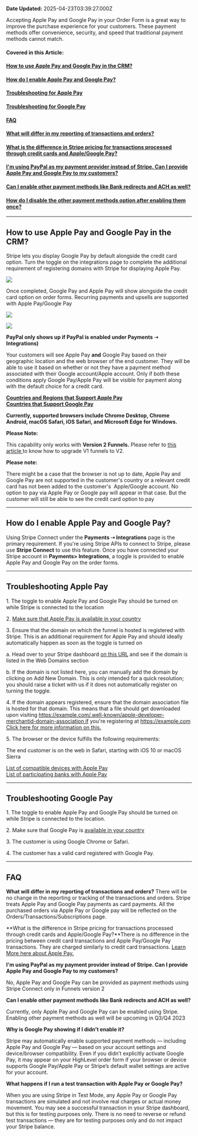 **Date Updated:** 2025-04-23T03:39:27.000Z

Accepting Apple Pay and Google Pay in your Order Form is a great way to improve the purchase experience for your customers. These payment methods offer convenience, security, and speed that traditional payment methods cannot match.

  
#### **Covered in this Article:**

#### [**How to use Apple Pay and Google Pay in the CRM?**](#How-to-use-Apple-Pay-and-Google-Pay-in-the-CRM?)

#### **[How do I enable Apple Pay and Google Pay?](#How-do-I-enable-Apple-Pay-and-Google-Pay?)**

#### **[Troubleshooting for Apple Pay](#Troubleshooting-for-Apple-Pay)**

#### **[Troubleshooting for Google Pay](#Troubleshooting-for-Google-Pay)**

#### **[](#FAQ)** 
**[FAQ](#FAQ)**

#### [What will differ in my reporting of transactions and orders?](#What-will-differ-in-my-reporting-of-transactions-and-orders?)

#### [What is the difference in Stripe pricing for transactions processed through credit cards and Apple/Google Pay?](#What-is-the-difference-in-Stripe-pricing-for-transactions-processed-through-credit-cards-and-Apple/Google-Pay?)

#### [I'm using PayPal as my payment provider instead of Stripe. Can I provide Apple Pay and Google Pay to my customers?](#I'm-using-PayPal-as-my-payment-provider-instead-of-Stripe.-Can-I-provide-Apple-Pay-and-Google-Pay-to-my-customers?)

#### [Can I enable other payment methods like Bank redirects and ACH as well?](#Can-I-enable-other-payment-methods-like-Bank-redirects,-and-ACH-as-well?)

#### [How do I disable the other payment methods option after enabling them once?](#How-do-I-disable-the-other-payment-methods-option-after-enabling-them-once?)
  
  
---

## **How to use Apple Pay and Google Pay in the CRM?**

Stripe lets you display Google Pay by default alongside the credit card option. Turn the toggle on the integrations page to complete the additional requirement of registering domains with Stripe for displaying Apple Pay. 

  
![](https://s3.amazonaws.com/cdn.freshdesk.com/data/helpdesk/attachments/production/155003234638/original/CIq6-4GxITrF4kSlh7XlUG4_NWGaR9PjEQ.png?1689772696)

  
Once completed, Google Pay and Apple Pay will show alongside the credit card option on order forms. Recurring payments and upsells are supported with Apple Pay/Google Pay

  
![](https://s3.amazonaws.com/cdn.freshdesk.com/data/helpdesk/attachments/production/155003227532/original/hx9QDvGm4Xpm06lgnDi2mXobknNXL6dD6w.png?1689768902)  
  
![](https://s3.amazonaws.com/cdn.freshdesk.com/data/helpdesk/attachments/production/155003227578/original/_lrqMDwNra0tiGcrVzYBCZ8EwdMzZ9b4Sg.png?1689768914)

  
**PayPal only shows up if PayPal is enabled under Payments ➝ Integrations)**

  
Your customers will see Apple Pay **and** Google Pay based on their geographic location and the web browser of the end customer. They will be able to use it based on whether or not they have a payment method associated with their Google account/Apple account. Only if both these conditions apply Google Pay/Apple Pay will be visible for payment along with the default choice for a credit card.

  
**[Countries and Regions that Support Apple Pay](https://support.apple.com/en-in/HT207957)**  
**[Countries that Support Google Pay](https://support.google.com/googlepay/answer/12429287)**

  
**Currently, supported browsers include Chrome Desktop, Chrome Android, macOS Safari, iOS Safari, and Microsoft Edge for Windows.**

  
**Please Note:**

This capability only works with **Version 2 Funnels.** Please refer to [this article ](https://help.gohighlevel.com/support/solutions/articles/48001204903-why-and-how-to-upgrade-a-version-1-funnel-to-version-2-)to know how to upgrade V1 funnels to V2.
  
  
**Please note:**

There might be a case that the browser is not up to date, Apple Pay and Google Pay are not supported in the customer's country or a relevant credit card has not been added to the customer's  Apple/Google account. No option to pay via Apple Pay or Google pay will appear in that case. But the customer will still be able to see the credit card option to pay 
  
  
---

## **How do I enable Apple Pay and Google Pay?**

  
Using Stripe Connect under the **Payments ➝ Integrations** page is the primary requirement. If you're using Stripe APIs to connect to Stripe, please use **Stripe Connect** to use this feature. Once you have connected your Stripe account in **Payments> Integrations**, a toggle is provided to enable Apple Pay and Google Pay on the order forms. 
  
  
---

## **Troubleshooting Apple Pay**

  
1\. The toggle to enable Apple Pay and Google Pay should be turned on while Stripe is connected to the location  
  
2\. [Make sure that Apple Pay is available in your country](https://stripe.com/docs/connect/payment-method-available-countries#apple-pay)  
  
3\. Ensure that the domain on which the funnel is hosted is registered with Stripe. This is an additional requirement for Apple Pay and should ideally automatically happen as soon as the toggle is turned on

  
 a. Head over to your Stripe dashboard [on this URL](https://dashboard.stripe.com/settings/payments/apple%5Fpay) and see if the domain is listed in the Web Domains section

  
 b. If the domain is not listed here, you can manually add the domain by clicking on Add New Domain. This is only intended for a quick resolution; you should raise a ticket with us if it does not automatically register on turning the toggle.  
  
4\. If the domain appears registered, ensure that the domain association file is hosted for that domain. This means that a file should get downloaded upon visiting [https://example.com/.well-known/apple-developer-merchantid-domain-association if](https://example.com/.well-known/apple-developer-merchantid-domain-associationif) you're registering at <https://example.com>  
[Click here for more information on this.](https://stripe.com/docs/stripe-js/elements/payment-request-button?client=html#verifying-your-domain-with-apple-pay)  
  
5\. The browser or the device fulfills the following requirements:

The end customer is on the web in Safari, starting with iOS 10 or macOS Sierra

[List of compatible devices with Apple Pay](https://support.apple.com/en-us/HT208531)  
[List of participating banks with Apple Pay](https://support.apple.com/en-us/HT204916)
  
  
---

## **Troubleshooting Google Pay**

  
1\. The toggle to enable Apple Pay and Google Pay should be turned on while Stripe is connected to the location.  
  
2\. Make sure that Google Pay is [available in your country](https://stripe.com/docs/connect/payment-method-available-countries#google-pay)  
  
3\. The customer is using Google Chrome or Safari.  
  
4\. The customer has a valid card registered with Google Pay.
  
  
---

## **FAQ**

  
**What will differ in my reporting of transactions and orders?** 
There will be no change in the reporting or tracking of the transactions and orders. Stripe treats Apple Pay and Google Pay payments as card payments. All the purchased orders via Apple Pay or Google pay will be reflected on the Orders/Transactions/Subscriptions page.

  
**What is the difference in Stripe pricing for transactions processed through credit cards and Apple/Google Pay?**There is no difference in the pricing between credit card transactions and Apple Pay/Google Pay transactions. They are charged similarly to credit card transactions. [Learn More here about Apple Pay.](https://stripe.com/docs/apple-pay)

  
**I'm using PayPal as my payment provider instead of Stripe. Can I provide Apple Pay and Google Pay to my customers?**

No, Apple Pay and Google Pay can be provided as payment methods using Stripe Connect only in Funnels version 2

  
**Can I enable other payment methods like Bank redirects and ACH as well?**

Currently, only Apple Pay and Google Pay can be enabled using Stripe. Enabling other payment methods as well will be upcoming in Q3/Q4 2023

  
**Why is Google Pay showing if I didn’t enable it?**

Stripe may automatically enable supported payment methods — including Apple Pay and Google Pay — based on your account settings and device/browser compatibility. Even if you didn’t explicitly activate Google Pay, it may appear on your HighLevel order form if your browser or device supports Google Pay/Apple Pay or Stripe’s default wallet settings are active for your account.

**What happens if I run a test transaction with Apple Pay or Google Pay?**

When you are using Stripe in Test Mode, any Apple Pay or Google Pay transactions are simulated and not involve real charges or actual money movement. You may see a successful transaction in your Stripe dashboard, but this is for testing purposes only. There is no need to reverse or refund test transactions — they are for testing purposes only and do not impact your Stripe balance.